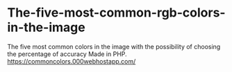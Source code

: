 # The-five-most-common-rgb-colors-in-the-image
The five most common colors in the image with the possibility of choosing the percentage of accuracy
Made in PHP.
https://commoncolors.000webhostapp.com/
